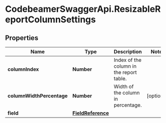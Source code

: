 # CodebeamerSwaggerApi.ResizableReportColumnSettings

## Properties
Name | Type | Description | Notes
------------ | ------------- | ------------- | -------------
**columnIndex** | **Number** | Index of the column in the report table. | 
**columnWidthPercentage** | **Number** | Width of the column in percentage. | [optional] 
**field** | [**FieldReference**](FieldReference.md) |  | 
